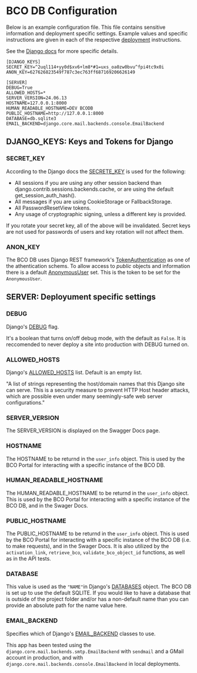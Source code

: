 # BCO DB Configuration

Below is an example configuration file. This file contains sensitive information and deployment specific settings. Example values and specific instructions are given in each of the respective [deployment](docs/deployment) instructions.

See the [Django docs](https://docs.djangoproject.com/en/5.0/ref/settings/) for more specific details.
``` shell
[DJANGO_KEYS]
SECRET_KEY=^2uql114+yy0d$xv6+lm8*#1=uxs_oa0zw0bvu^fpi4tc9x0i
ANON_KEY=627626823549f787c3ec763ff687169206626149

[SERVER]
DEBUG=True
ALLOWED_HOSTS=*
SERVER_VERSION=24.06.13
HOSTNAME=127.0.0.1:8000
HUMAN_READABLE_HOSTNAME=DEV BCODB
PUBLIC_HOSTNAME=http://127.0.0.1:8000
DATABASE=db.sqlite3
EMAIL_BACKEND=django.core.mail.backends.console.EmailBackend
```


##  DJANGO_KEYS: Keys and Tokens for Django
### SECRET_KEY
According to the Django docs the [SECRETE_KEY](https://docs.djangoproject.com/en/dev/ref/settings/#secret-key) is used for the following:
- All sessions if you are using any other session backend than django.contrib.sessions.backends.cache, or are using the default get_session_auth_hash().
- All messages if you are using CookieStorage or FallbackStorage.
- All PasswordResetView tokens.
- Any usage of cryptographic signing, unless a different key is provided.

If you rotate your secret key, all of the above will be invalidated. Secret keys are not used for passwords of users and key rotation will not affect them.

### ANON_KEY
The BCO DB uses Django REST framework's [TokenAuthentication](https://www.django-rest-framework.org/api-guide/authentication/#tokenauthentication) as one of the athentication schems. To allow access to *public* objects and information there is a default [AnonymousUser](https://docs.djangoproject.com/en/5.0/ref/contrib/auth/#anonymoususer-object) set. This is the token to be set for the `AnonymousUser`.

## SERVER: Deployument specific settings

### DEBUG
Django's [DEBUG](https://docs.djangoproject.com/en/5.0/ref/settings/#debug) flag.

It's a boolean that turns on/off debug mode, with the default as `False`. It is reccomended to never deploy a site into production with DEBUG turned on.

### ALLOWED_HOSTS

Django's [ALLOWED_HOSTS](https://docs.djangoproject.com/en/5.0/ref/settings/#allowed-hosts) list. Default is an empty list. 

"A list of strings representing the host/domain names that this Django site can serve. This is a security measure to prevent HTTP Host header attacks, which are possible even under many seemingly-safe web server configurations."

### SERVER_VERSION
The SERVER_VERSION is displayed on the Swagger Docs page. 

### HOSTNAME
The HOSTNAME to be returnd in the `user_info` object. This is used by the BCO Portal for interacting with a specific instance of the BCO DB. 

### HUMAN_READABLE_HOSTNAME
The HUMAN_READABLE_HOSTNAME to be returnd in the `user_info` object. This is used by the BCO Portal for interacting with a specific instance of the BCO DB, and in the Swager Docs. 

### PUBLIC_HOSTNAME
The PUBLIC_HOSTNAME to be returnd in the `user_info` object. This is used by the BCO Portal for interacting with a specific instance of the BCO DB (i.e. to make requests), and in the Swager Docs. It is also utilized by the `activation_link`, `retrieve_bco`, `validate_bco_object_id` functions, as well as in the API tests.

### DATABASE
This value is used as the `"NAME"`in Django's [DATABASES](https://docs.djangoproject.com/en/5.0/ref/settings/#databases) object. The BCO DB is set up to use the default SQLITE. If you would like to have a database that is outside of the project folder and/or has a non-default name than you can provide an absolute path for the name value here.

### EMAIL_BACKEND
Specifies which of Django's [EMAIL_BACKEND](https://docs.djangoproject.com/en/5.0/topics/email/#topic-email-backends) classes to use. 

This app has been tested using the `django.core.mail.backends.smtp.EmailBackend` with `sendmail` and a GMail account in production, and with `django.core.mail.backends.console.EmailBackend` in local deployments. 